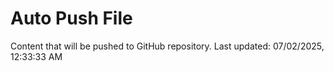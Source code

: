 # Auto Push File

Content that will be pushed to GitHub repository.
Last updated: 07/02/2025, 12:33:33 AM